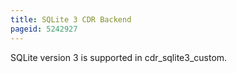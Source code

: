 ```yaml
---
title: SQLite 3 CDR Backend
pageid: 5242927
---
```


SQLite version 3 is supported in cdr_sqlite3_custom.
